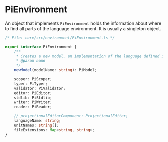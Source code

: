
#  PiEnvironment

An object that implements `PiEnvironment` holds the information about where to find all parts
of the language environment. It is usually a singleton object.


```ts
/* File: core/src/environment/PiEnvironment.ts */

export interface PiEnvironment {
	/**
	 * Creates a new model, an implementation of the language defined in the .ast file
	 * @param name
	 */
	newModel(modelName: string): PiModel;

	scoper: PiScoper;
	typer: PiTyper;
	validator: PiValidator;
	editor: PiEditor;
	stdlib: PiStdlib;
	writer: PiWriter;
	reader: PiReader;

	// projectionalEditorComponent: ProjectionalEditor;
	languageName: string;
	unitNames: string[];
	fileExtensions: Map<string, string>;
}
```
